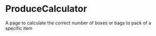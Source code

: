 # ProduceCalculator
A page to calculate the correct number of boxes or bags to pack of a specific item
